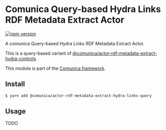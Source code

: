 # Comunica Query-based Hydra Links RDF Metadata Extract Actor

[![npm version](https://badge.fury.io/js/%40comunica%2Factor-rdf-metadata-extract-hydra-links-query.svg)](https://www.npmjs.com/package/@comunica/actor-rdf-metadata-extract-hydra-links-query)

A comunica Query-based Hydra Links RDF Metadata Extract Actor.

This is a query-based variant of [@comunica/actor-rdf-metadata-extract-hydra-controls](https://github.com/comunica/comunica/tree/master/packages/actor-rdf-metadata-extract-hydra-controls).

This module is part of the [Comunica framework](https://github.com/comunica/comunica).

## Install

```bash
$ yarn add @comunica/actor-rdf-metadata-extract-hydra-links-query
```

## Usage

TODO
